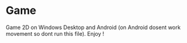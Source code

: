 # Game
Game 2D on Windows Desktop and Android (on Android dosent work movement so dont run this file). Enjoy !

